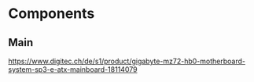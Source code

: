 # Components
## Main
https://www.digitec.ch/de/s1/product/gigabyte-mz72-hb0-motherboard-system-sp3-e-atx-mainboard-18114079
